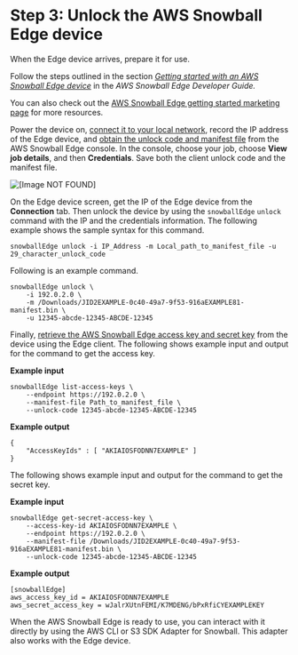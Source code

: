 # Step 3: Unlock the AWS Snowball Edge device<a name="CHAP_LargeDBs.SBS.unlock-snowball-edge"></a>

When the Edge device arrives, prepare it for use\. 

Follow the steps outlined in the section *[Getting started with an AWS Snowball Edge device](https://docs.aws.amazon.com/snowball/latest/developer-guide/getting-started.html)* in the *AWS Snowball Edge Developer Guide\.* 

You can also check out the [AWS Snowball Edge getting started marketing page](https://aws.amazon.com/snowball-edge/getting-started/) for more resources\. 

Power the device on, [connect it to your local network](https://docs.aws.amazon.com/snowball/latest/developer-guide/using-device.html), record the IP address of the Edge device, and [obtain the unlock code and manifest file](https://docs.aws.amazon.com/snowball/latest/developer-guide/get-credentials.html) from the AWS Snowball Edge console\. In the console, choose your job, choose **View job details**, and then **Credentials**\. Save both the client unlock code and the manifest file\.

![\[Image NOT FOUND\]](http://docs.aws.amazon.com/dms/latest/userguide/images/snowball-edge-unlock.png)

On the Edge device screen, get the IP of the Edge device from the **Connection** tab\. Then unlock the device by using the `snowballEdge` `unlock` command with the IP and the credentials information\. The following example shows the sample syntax for this command\. 

```
snowballEdge unlock -i IP_Address -m Local_path_to_manifest_file -u 29_character_unlock_code
```

Following is an example command\.

```
snowballEdge unlock \
    -i 192.0.2.0 \
    -m /Downloads/JID2EXAMPLE-0c40-49a7-9f53-916aEXAMPLE81-manifest.bin \
    -u 12345-abcde-12345-ABCDE-12345
```

Finally, [retrieve the AWS Snowball Edge access key and secret key](https://docs.aws.amazon.com/snowball/latest/developer-guide/using-client-commands.html#client-credentials) from the device using the Edge client\. The following shows example input and output for the command to get the access key\.

**Example input**

```
snowballEdge list-access-keys \
    --endpoint https://192.0.2.0 \
    --manifest-file Path_to_manifest_file \
    --unlock-code 12345-abcde-12345-ABCDE-12345
```

**Example output**

```
{
    "AccessKeyIds" : [ "AKIAIOSFODNN7EXAMPLE" ]
}
```

The following shows example input and output for the command to get the secret key\.

**Example input**

```
snowballEdge get-secret-access-key \
    --access-key-id AKIAIOSFODNN7EXAMPLE \
    --endpoint https://192.0.2.0 \
    --manifest-file /Downloads/JID2EXAMPLE-0c40-49a7-9f53-916aEXAMPLE81-manifest.bin \
    --unlock-code 12345-abcde-12345-ABCDE-12345
```

**Example output**

```
[snowballEdge]
aws_access_key_id = AKIAIOSFODNN7EXAMPLE
aws_secret_access_key = wJalrXUtnFEMI/K7MDENG/bPxRfiCYEXAMPLEKEY
```

When the AWS Snowball Edge is ready to use, you can interact with it directly by using the AWS CLI or S3 SDK Adapter for Snowball\. This adapter also works with the Edge device\. 